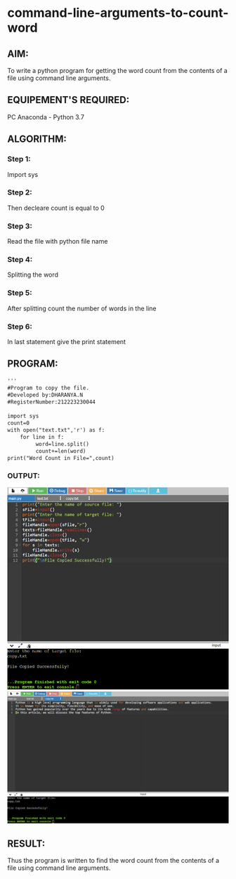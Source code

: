 # command-line-arguments-to-count-word
## AIM:
To write a python program for getting the word count from the contents of a file using command line arguments.
## EQUIPEMENT'S REQUIRED: 
PC
Anaconda - Python 3.7
## ALGORITHM: 
### Step 1:
Import sys

### Step 2:
Then decleare count is equal to 0

### Step 3:
Read the file with python file name

### Step 4:
Splitting the word

### Step 5:
After splitting count the number of words in the line

### Step 6:
In last statement give the print statement
## PROGRAM:
```
'''
#Program to copy the file.
#Developed by:DHARANYA.N
#RegisterNumber:212223230044

import sys
count=0
with open("text.txt",'r') as f:
    for line in f:
         word=line.split()
         count+=len(word)
print("Word Count in File=",count)
```

### OUTPUT:
![Alt text](<Screenshot 2023-12-23 205915.png>)
![Alt text](<Screenshot 2023-12-23 205939.png>)

## RESULT:
Thus the program is written to find the word count from the contents of a file using command line arguments.
